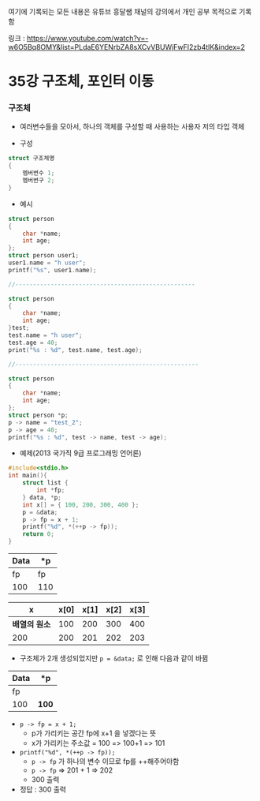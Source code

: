 여기에 기록되는 모든 내용은 유튜브 흥달쌤 채널의 강의에서 개인 공부 목적으로 기록함

링크 : https://www.youtube.com/watch?v=-w6O5Bq8OMY&list=PLdaE6YENrbZA8sXCvVBUWjFwFI2zb4tlK&index=2

# 35강 구조체, 포인터 이동

### 구조체

- 여러변수들을 모아서, 하나의 객체를 구성할 때 사용하는 사용자 저의 타입 객체

- 구성

```c
struct 구조체명
{
    멤버변수 1;
    멤버변구 2;
}
```

- 예시

```c
struct person
{
    char *name;
    int age;
};
struct person user1;
user1.name = "h user";
printf("%s", user1.name);

//---------------------------------------------------

struct person
{
    char *name;
    int age;
}test;
test.name = "h user";
test.age = 40;
print("%s : %d", test.name, test.age);

//----------------------------------------------------

struct person
{
    char *name;
    int age;
};
struct person *p; 
p -> name = "test_2";
p -> age = 40;
printf("%s : %d", test -> name, test -> age);
```

- 예제(2013 국가직 9급 프로그래밍 언어론)

```c
#include<stdio.h>
int main(){
    struct list {
        int *fp;
    } data, *p;
    int x[] = { 100, 200, 300, 400 };
    p = &data;
    p -> fp = x + 1;
    printf("%d", *(++p -> fp));
    return 0;
}
```

| Data | *p   |
| ---- | ---- |
| fp   | fp   |
| 100  | 110  |

| x               | x[0] | x[1] | x[2] | x[3] |
| --------------- | ---- | ---- | ---- | ---- |
| **배열의 원소** | 100  | 200  | 300  | 400  |
| 200             | 200  | 201  | 202  | 203  |

- 구조체가 2개 생성되었지만 `p = &data;` 로 인해 다음과 같이 바뀜

| Data | *p      |
| ---- | ------- |
| fp   |         |
| 100  | **100** |

- `p -> fp = x + 1;`
  - p가 가리키는 공간 fp에 x+1 을 넣겠다는 뜻
  - x가 가리키는 주소값 = 100 => 100+1 => 101
- `printf("%d", *(++p -> fp));`
  - `p -> fp` 가 하나의 변수 이므로 fp를 ++해주어야함
  - `p -> fp` => 201 + 1 => 202
  - 300 출력
- 정답 : 300 출력